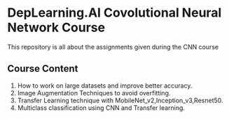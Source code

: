 # DepLearning.AI Covolutional Neural Network Course
This repository is all about the assignments given during the CNN course

## Course Content
1. How to work on large datasets and improve better accuracy.
2. Image Augmentation Techniques to avoid overfitting.
3. Transfer Learning technique with MobileNet_v2,Inception_v3,Resnet50.
4. Multiclass classification using CNN and Transfer learning.
